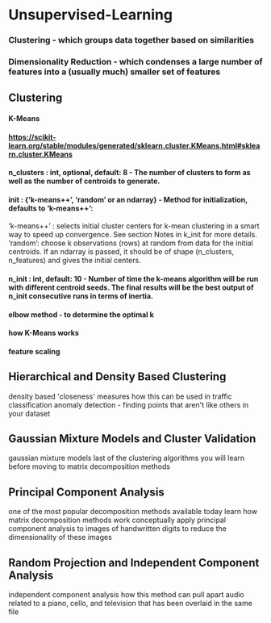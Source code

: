 # Unsupervised-Learning
### Clustering - which groups data together based on similarities
### Dimensionality Reduction - which condenses a large number of features into a (usually much) smaller set of features

## Clustering
####   K-Means
#### https://scikit-learn.org/stable/modules/generated/sklearn.cluster.KMeans.html#sklearn.cluster.KMeans
#### n_clusters : int, optional, default: 8 - The number of clusters to form as well as the number of centroids to generate.
#### init : {‘k-means++’, ‘random’ or an ndarray} - Method for initialization, defaults to ‘k-means++’:
‘k-means++’ : selects initial cluster centers for k-mean clustering in a smart way to speed up convergence. See section Notes in k_init for more details.
‘random’: choose k observations (rows) at random from data for the initial centroids.
If an ndarray is passed, it should be of shape (n_clusters, n_features) and gives the initial centers.
#### n_init : int, default: 10 - Number of time the k-means algorithm will be run with different centroid seeds. The final results will be the best output of n_init consecutive runs in terms of inertia.
#### elbow method - to determine the optimal k 
#### how K-Means works
#### feature scaling
	
## Hierarchical and Density Based Clustering
   density based 'closeness' measures
   how this can be used in traffic classification
   anomaly detection - finding points that aren't like others in your dataset
	 
## Gaussian Mixture Models and Cluster Validation
   gaussian mixture models
   last of the clustering algorithms you will learn before moving to matrix decomposition methods

## Principal Component Analysis
   one of the most popular decomposition methods available today
   learn how matrix decomposition methods work conceptually
   apply principal component analysis to images of handwritten digits to reduce the dimensionality of these images
	
## Random Projection and Independent Component Analysis
   independent component analysis
   how this method can pull apart audio related to a piano, cello, and television that has been overlaid in the same file
